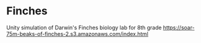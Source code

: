 # Finches
Unity simulation of Darwin's Finches biology lab for 8th grade
https://soar-75m-beaks-of-finches-2.s3.amazonaws.com/index.html
